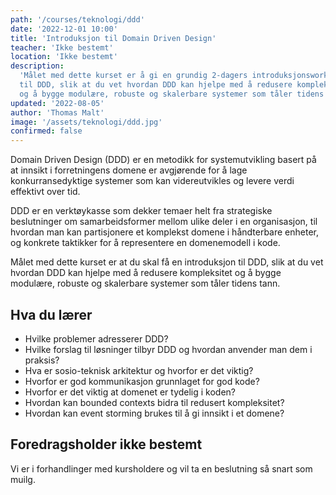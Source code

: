 ```yaml
---
path: '/courses/teknologi/ddd'
date: '2022-12-01 10:00'
title: 'Introduksjon til Domain Driven Design'
teacher: 'Ikke bestemt'
location: 'Ikke bestemt'
description:
  'Målet med dette kurset er å gi en grundig 2-dagers introduksjonsworkshop
  til DDD, slik at du vet hvordan DDD kan hjelpe med å redusere kompleksitet
  og å bygge modulære, robuste og skalerbare systemer som tåler tidens tann.'
updated: '2022-08-05'
author: 'Thomas Malt'
image: '/assets/teknologi/ddd.jpg'
confirmed: false
---
```


Domain Driven Design (DDD) er en metodikk for systemutvikling basert på at
innsikt i forretningens domene er avgjørende for å lage konkurransedyktige
systemer som kan videreutvikles og levere verdi effektivt over tid.

DDD er en verktøykasse som dekker temaer helt fra strategiske beslutninger om
samarbeidsformer mellom ulike deler i en organisasjon, til hvordan man kan
partisjonere et komplekst domene i håndterbare enheter, og konkrete taktikker
for å representere en domenemodell i kode.

Målet med dette kurset er at du skal få en introduksjon til DDD, slik at du
vet hvordan DDD kan hjelpe med å redusere kompleksitet og å bygge modulære,
robuste og skalerbare systemer som tåler tidens tann.

## Hva du lærer

- Hvilke problemer adresserer DDD?
- Hvilke forslag til løsninger tilbyr DDD og hvordan anvender man dem i
  praksis?
- Hva er sosio-teknisk arkitektur og hvorfor er det viktig?
- Hvorfor er god kommunikasjon grunnlaget for god kode?
- Hvorfor er det viktig at domenet er tydelig i koden?
- Hvordan kan bounded contexts bidra til redusert kompleksitet?
- Hvordan kan event storming brukes til å gi innsikt i et domene?

## Foredragsholder ikke bestemt

Vi er i forhandlinger med kursholdere og vil ta en beslutning så snart som
muilg.
